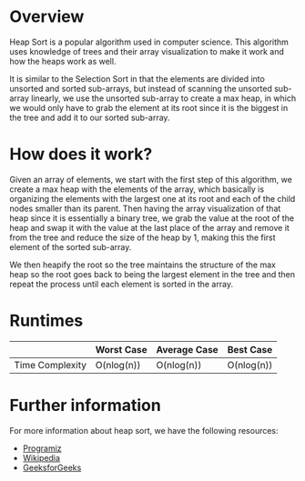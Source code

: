 # Overview

Heap Sort is a popular algorithm used in computer science. This algorithm uses knowledge of trees and their array visualization to make it work and how the heaps work as well.

It is similar to the Selection Sort in that the elements are divided into unsorted and sorted sub-arrays, but instead of scanning the unsorted sub-array linearly, we use the unsorted sub-array to create a max heap, in which we would only have to grab the element at its root since it is the biggest in the tree and add it to our sorted sub-array.

# How does it work?

Given an array of elements, we start with the first step of this algorithm, we create a max heap with the elements of the array, which basically is organizing the elements with the largest one at its root and each of the child nodes smaller than its parent. Then having the array visualization of that heap since it is essentially a binary tree, we grab the value at the root of the heap and swap it with the value at the last place of the array and remove it from the tree and reduce the size of the heap by 1, making this the first element of the sorted sub-array.

We then heapify the root so the tree maintains the structure of the max heap so the root goes back to being the largest element in the tree and then repeat the process until each element is sorted in the array.

# Runtimes

|                 | Worst Case | Average Case | Best Case |
|-----------------|------------|--------------|-----------|
| Time Complexity | O(nlog(n)) | O(nlog(n))   | O(nlog(n))|

# Further information

For more information about heap sort, we have the following resources:
- [Programiz](https://www.programiz.com/dsa/heap-sort)
- [Wikipedia](https://en.wikipedia.org/wiki/Heapsort)
- [GeeksforGeeks](https://www.geeksforgeeks.org/heap-sort/?ref=lbp)